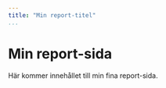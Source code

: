 ```yaml
---
title: "Min report-titel"
...
```

Min report-sida
=========================

Här kommer innehållet till min fina report-sida.
